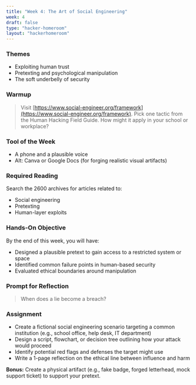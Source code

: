 ```yaml
---
title: "Week 4: The Art of Social Engineering"
week: 4
draft: false
type: "hacker-homeroom"
layout: "hackerhomeroom"
---
```


### Themes

- Exploiting human trust
- Pretexting and psychological manipulation
- The soft underbelly of security

### Warmup

> Visit [https://www.social-engineer.org/framework](https://www.social-engineer.org/framework). Pick one tactic from the Human Hacking Field Guide. How might it apply in your school or workplace?

### Tool of the Week

- A phone and a plausible voice
- Alt: Canva or Google Docs (for forging realistic visual artifacts)

### Required Reading

Search the 2600 archives for articles related to:
- Social engineering
- Pretexting
- Human-layer exploits

### Hands-On Objective

By the end of this week, you will have:

- Designed a plausible pretext to gain access to a restricted system or space
- Identified common failure points in human-based security
- Evaluated ethical boundaries around manipulation

### Prompt for Reflection

> When does a lie become a breach?

### Assignment

- Create a fictional social engineering scenario targeting a common institution (e.g., school office, help desk, IT department)
- Design a script, flowchart, or decision tree outlining how your attack would proceed
- Identify potential red flags and defenses the target might use
- Write a 1-page reflection on the ethical line between influence and harm

**Bonus:** Create a physical artifact (e.g., fake badge, forged letterhead, mock support ticket) to support your pretext.
